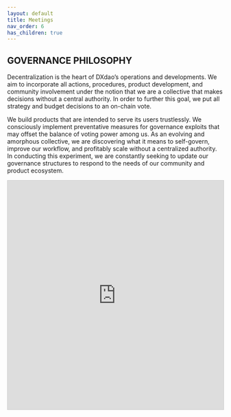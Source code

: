 ```yaml
---
layout: default
title: Meetings
nav_order: 6
has_children: true
---
```


## GOVERNANCE PHILOSOPHY  
  
Decentralization is the heart of DXdao’s operations and developments. We aim to incorporate all actions, procedures, product development, and community involvement under the notion that we are a collective that makes decisions without a central authority. In order to further this goal, we put all strategy and budget decisions to an on-chain vote.

We build products that are intended to serve its users trustlessly. We consciously implement preventative measures for governance exploits that may offset the balance of voting power among us. As an evolving and amorphous collective, we are discovering what it means to self-govern, improve our workflow, and profitably scale without a centralized authority. In conducting this experiment, we are constantly seeking to update our governance structures to respond to the needs of our community and product ecosystem.

 <iframe class="airtable-embed" src="https://airtable.com/embed/shrsNufwx2gWfZ5LH?backgroundColor=teal&viewControls=on" frameborder="0" onmousewheel="" width="100%" height="533" style="background: transparent; border: 1px solid #ccc;"></iframe>
       
